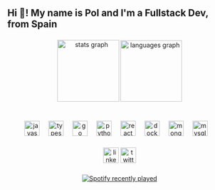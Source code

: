 <h2 align="left">Hi 👋! My name is Pol and I'm a Fullstack Dev, from Spain</h2>

###

<div align="center">
  <img src="https://github-readme-stats.vercel.app/api?username=hypoldev&hide_title=false&hide_rank=false&show_icons=true&include_all_commits=true&count_private=true&disable_animations=false&theme=dracula&locale=en&hide_border=false" height="139" alt="stats graph"  />
  <img src="https://github-readme-stats.vercel.app/api/top-langs?username=hypoldev&locale=en&hide_title=false&layout=compact&card_width=320&langs_count=5&theme=dracula&hide_border=false" height="138" alt="languages graph"  />
</div>

###

<br clear="both">

<div align="center">
  <img src="https://cdn.jsdelivr.net/gh/devicons/devicon/icons/javascript/javascript-original.svg" height="34" alt="javascript logo"  />
  <img width="12" />
  <img src="https://cdn.jsdelivr.net/gh/devicons/devicon/icons/typescript/typescript-original.svg" height="34" alt="typescript logo"  />
  <img width="12" />
  <img src="https://cdn.jsdelivr.net/gh/devicons/devicon/icons/go/go-original.svg" height="34" alt="go logo"  />
  <img width="12" />
  <img src="https://cdn.jsdelivr.net/gh/devicons/devicon/icons/python/python-original.svg" height="34" alt="python logo"  />
  <img width="12" />
  <img src="https://cdn.jsdelivr.net/gh/devicons/devicon/icons/react/react-original.svg" height="34" alt="react logo"  />
  <img width="12" />
  <img src="https://cdn.jsdelivr.net/gh/devicons/devicon/icons/docker/docker-original.svg" height="34" alt="docker logo"  />
  <img width="12" />
  <img src="https://cdn.jsdelivr.net/gh/devicons/devicon/icons/mongodb/mongodb-original.svg" height="34" alt="mongodb logo"  />
  <img width="12" />
  <img src="https://cdn.jsdelivr.net/gh/devicons/devicon/icons/mysql/mysql-original.svg" height="34" alt="mysql logo"  />
  <img width="12" />
  
</div>

###

<div align="center">
  <img src="https://img.shields.io/static/v1?message=LinkedIn&logo=linkedin&label=&color=0077B5&logoColor=white&labelColor=&style=for-the-badge" height="35" alt="linkedin logo"  />
  <img src="https://img.shields.io/static/v1?message=HyPol&logo=twitter&label=&color=000&logoColor=black&labelColor=aaaaff&style=for-the-badge" height="35" alt="twitter logo"  />
</div>

###

<div align="center">
  <a href="https://open.spotify.com/user/o3juy5exaf8his9vebynqk4rc">
    <img src="https://spotify-recently-played-readme.vercel.app/api?user=o3juy5exaf8his9vebynqk4rc&count=5&unique=true" alt="Spotify recently played"  />
  </a>
</div>

###
